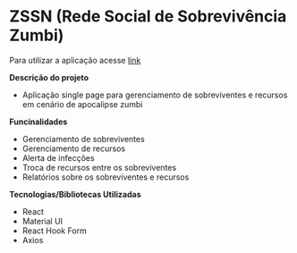 # ZSSN (Rede Social de Sobrevivência Zumbi)

Para utilizar a aplicação acesse [link](https://eslley.github.io/zssn-react)

**Descrição do projeto**

* Aplicação single page para gerenciamento de sobreviventes e recursos em cenário de apocalipse zumbi

**Funcinalidades**

* Gerenciamento de sobreviventes
* Gerenciamento de recursos
* Alerta de infecções
* Troca de recursos entre os sobreviventes
* Relatórios sobre os sobreviventes e recursos

**Tecnologias/Bibliotecas Utilizadas**

* React
* Material UI
* React Hook Form
* Axios